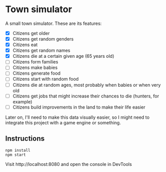 # Town simulator

A small town simulator. These are its features:

* [x] Citizens get older
* [x] Citizens get random genders
* [x] Citizens eat
* [x] Citizens get random names
* [x] Citizens die at a certain given age (65 years old)
* [ ] Citizens form families
* [ ] Citizens make babies
* [ ] Citizens generate food
* [ ] Citizens start with random food
* [ ] Citizens die at random ages, most probably when babies or when very old
* [ ] Citizens get jobs that might increase their chances to die (hunters, for example)
* [ ] Citizens build improvements in the land to make their life easier

Later on, I'll need to make this data visually easier, so I might need to
integrate this project with a game engine or something.

## Instructions

```
npm install
npm start
```

Visit http://localhost:8080 and open the console in DevTools
